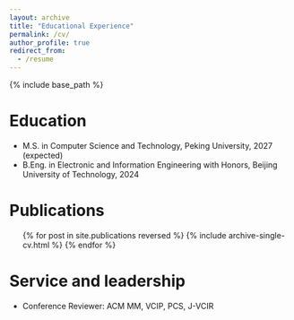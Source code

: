 ```yaml
---
layout: archive
title: "Educational Experience"
permalink: /cv/
author_profile: true
redirect_from:
  - /resume
---
```


{% include base_path %}

Education
======
* M.S. in Computer Science and Technology, Peking University, 2027 (expected)
* B.Eng. in Electronic and Information Engineering with Honors, Beijing University of Technology, 2024
  
Publications
======
  <ul>{% for post in site.publications reversed %}
    {% include archive-single-cv.html %}
  {% endfor %}</ul>
 
Service and leadership
======
* Conference Reviewer: ACM MM, VCIP, PCS, J-VCIR
